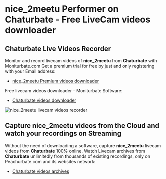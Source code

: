 # nice_2meetu Performer on Chaturbate - Free LiveCam videos downloader

## Chaturbate Live Videos Recorder

Monitor and record livecam videos of **nice_2meetu** from **Chaturbate** with Moniturbate.com
Get a premium trial for free by just and only registering with your Email address:
* [nice_2meetu Premium videos downloader](https://moniturbate.com/request-demo-licence-key.html)

Free livecam videos downloader - Moniturbate Software:
* [Chaturbate videos downloader](https://moniturbate.com/moniturbate-download-software.html)

![nice_2meetu livecam videos recorder](https://peachurnet.com/templates/moniturbate-software.png)


## Capture nice_2meetu videos from the Cloud and watch your recordings on Streaming

Without the need of downloading a software, capture **nice_2meetu** livecam videos from **Chaturbate** 100% online.
Watch Livecam archives from **Chaturbate** unlimitedly from thousands of existing recordings, only on Peachurbate.com and its websites network:
* [Chaturbate videos archives](https://peachurnet.com/)